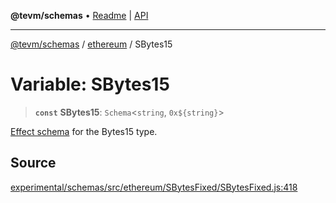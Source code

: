 **@tevm/schemas** • [Readme](../../README.md) \| [API](../../modules.md)

***

[@tevm/schemas](../../README.md) / [ethereum](../README.md) / SBytes15

# Variable: SBytes15

> **`const`** **SBytes15**: `Schema`\<`string`, ```0x${string}```\>

[Effect schema](https://github.com/Effect-TS/schema) for the Bytes15 type.

## Source

[experimental/schemas/src/ethereum/SBytesFixed/SBytesFixed.js:418](https://github.com/evmts/tevm-monorepo/blob/main/experimental/schemas/src/ethereum/SBytesFixed/SBytesFixed.js#L418)
